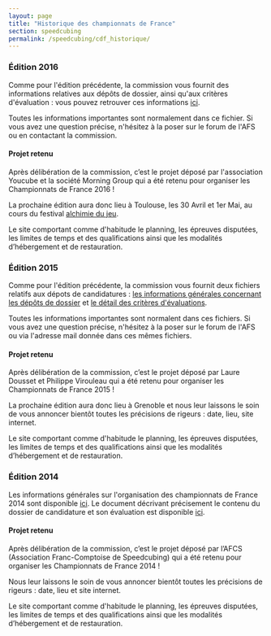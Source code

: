 ```yaml
---
layout: page
title: "Historique des championnats de France"
section: speedcubing
permalink: /speedcubing/cdf_historique/
---
```


### Édition 2016

Comme pour l'édition précédente, la commission vous fournit des informations relatives aux dépôts de dossier, ainsi qu'aux critères d'évaluation : vous pouvez retrouver ces informations [ici]({{site.baseurl}}/uploads/CommissionCDF2016.pdf).

Toutes les informations importantes sont normalement dans ce fichier. Si vous avez une question précise, n'hésitez à la poser sur le forum de l'AFS ou en contactant la commission.

#### Projet retenu

Après délibération de la commission, c’est le projet déposé par l'association Youcube et la société Morning Group qui a été retenu pour organiser les Championnats de France 2016 !

La prochaine édition aura donc lieu à Toulouse, les 30 Avril et 1er Mai, au cours du festival [alchimie du jeu](http://toulouse.festivaldujeu.fr/).

Le site comportant comme d'habitude le planning, les épreuves disputées, les limites de temps et des qualifications ainsi que les modalités d’hébergement et de restauration.

### Édition 2015

Comme pour l'édition précédente, la commission vous fournit deux fichiers relatifs aux dépots de candidatures : [les informations générales concernant les dépôts de dossier]({{site.baseurl}}/uploads/details_depot_dossier_cdf_2015.pdf) et [le détail des critères d'évaluations]({{site.baseurl}}/uploads/details_evaluation_cdf_2015.pdf).

Toutes les informations importantes sont normalent dans ces fichiers. Si vous avez une question précise, n'hésitez à la poser sur le forum de l'AFS ou via l'adresse mail donnée dans ces mêmes fichiers.

#### Projet retenu
Après délibération de la commission, c’est le projet déposé par Laure Dousset et Philippe Virouleau qui a été retenu pour organiser les Championnats de France 2015 !

La prochaine édition aura donc lieu à Grenoble et nous leur laissons le soin de vous annoncer bientôt toutes les précisions de rigeurs : date, lieu, site internet.

Le site comportant comme d'habitude le planning, les épreuves disputées, les limites de temps et des qualifications ainsi que les modalités d’hébergement et de restauration.



### Édition 2014

Les informations générales sur l'organisation des championnats de France 2014 sont disponible [ici]({{site.baseurl}}/uploads/details_evaluation_cdf_2014.pdf).
Le document décrivant précisement le contenu du dossier de candidature et son évaluation est disponible [ici]({{site.baseurl}}/uploads/details_evaluation_cdf_2014.pdf).

#### Projet retenu

Après délibération de la commission, c’est le projet déposé par l’AFCS (Association Franc-Comptoise de Speedcubing) qui a été retenu pour organiser les Championnats de France 2014 !

Nous leur laissons le soin de vous annoncer bientôt toutes les précisions de rigeurs : date, lieu et site internet.

Le site comportant comme d'habitude le planning, les épreuves disputées, les limites de temps et des qualifications ainsi que les modalités d’hébergement et de restauration.




